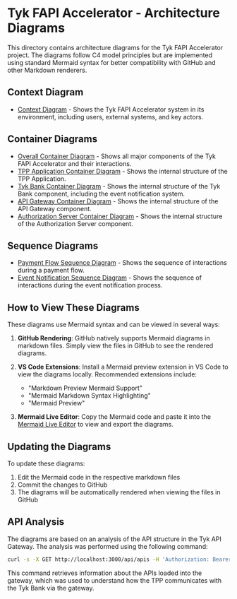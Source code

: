 # Tyk FAPI Accelerator - Architecture Diagrams

This directory contains architecture diagrams for the Tyk FAPI Accelerator project. The diagrams follow C4 model principles but are implemented using standard Mermaid syntax for better compatibility with GitHub and other Markdown renderers.

## Context Diagram

- [Context Diagram](context-diagram.md) - Shows the Tyk FAPI Accelerator system in its environment, including users, external systems, and key actors.

## Container Diagrams

- [Overall Container Diagram](container-diagram.md) - Shows all major components of the Tyk FAPI Accelerator and their interactions.
- [TPP Application Container Diagram](tpp-application-container-diagram.md) - Shows the internal structure of the TPP Application.
- [Tyk Bank Container Diagram](tyk-bank-container-diagram.md) - Shows the internal structure of the Tyk Bank component, including the event notification system.
- [API Gateway Container Diagram](api-gateway-container-diagram.md) - Shows the internal structure of the API Gateway component.
- [Authorization Server Container Diagram](authorization-server-container-diagram.md) - Shows the internal structure of the Authorization Server component.

## Sequence Diagrams

- [Payment Flow Sequence Diagram](payment-flow-sequence-diagram.md) - Shows the sequence of interactions during a payment flow.
- [Event Notification Sequence Diagram](event-notification-sequence-diagram.md) - Shows the sequence of interactions during the event notification process.

## How to View These Diagrams

These diagrams use Mermaid syntax and can be viewed in several ways:

1. **GitHub Rendering**: GitHub natively supports Mermaid diagrams in markdown files. Simply view the files in GitHub to see the rendered diagrams.

2. **VS Code Extensions**: Install a Mermaid preview extension in VS Code to view the diagrams locally. Recommended extensions include:
   - "Markdown Preview Mermaid Support"
   - "Mermaid Markdown Syntax Highlighting"
   - "Mermaid Preview"

3. **Mermaid Live Editor**: Copy the Mermaid code and paste it into the [Mermaid Live Editor](https://mermaid.live/) to view and export the diagrams.

## Updating the Diagrams

To update these diagrams:

1. Edit the Mermaid code in the respective markdown files
2. Commit the changes to GitHub
3. The diagrams will be automatically rendered when viewing the files in GitHub

## API Analysis

The diagrams are based on an analysis of the API structure in the Tyk API Gateway. The analysis was performed using the following command:

```bash
curl -s -X GET http://localhost:3000/api/apis -H 'Authorization: Bearer 6fc8251e34b5436547f8d4f79bca6b1e'
```

This command retrieves information about the APIs loaded into the gateway, which was used to understand how the TPP communicates with the Tyk Bank via the gateway.